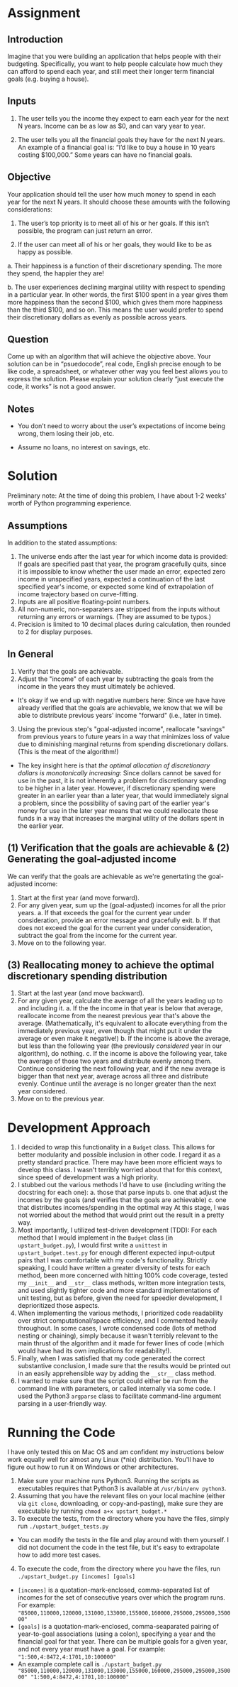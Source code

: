 Assignment
==========

Introduction
------------

Imagine that you were building an application that helps people with their budgeting. Specifically, you want to help people calculate how much they can afford to spend each year, and still meet their longer term financial goals (e.g. buying a house).

Inputs
------

1. The user tells you the income they expect to earn each year for the next N years. Income can be as low as $0, and can vary year to year.

2. The user tells you all the financial goals they have for the next N years. An example of a financial goal is: “I’d like to buy a house in 10 years costing $100,000.” Some years can have no financial goals.

Objective
---------

Your application should tell the user how much money to spend in each year for the next N years. It should choose these amounts with the following considerations:

1. The user’s top priority is to meet all of his or her goals. If this isn’t possible, the program can just return an error.

2. If the user can meet all of his or her goals, they would like to be as happy as possible.

  a. Their happiness is a function of their discretionary spending. The more they spend, the happier they are!

  b. The user experiences declining marginal utility with respect to spending in a particular year. In other words, the first $100 spent in a year gives them more happiness than the second $100, which gives them more happiness than the third $100, and so on. This means the user would prefer to spend their discretionary dollars as evenly as possible across years.

Question
--------

Come up with an algorithm that will achieve the objective above. Your solution can be in “psuedo­code”, real code, English precise enough to be like code, a spreadsheet, or whatever other way you feel best allows you to express the solution. Please explain your solution clearly ­“just execute the code, it works” is not a good answer.

Notes
-----

* You don’t need to worry about the user’s expectations of income being wrong, them losing their job, etc.

* Assume no loans, no interest on savings, etc.


Solution
========

Preliminary note: At the time of doing this problem, I have about 1-2 weeks' worth of Python programming experience.

Assumptions
-----------
In addition to the stated assumptions:
1. The universe ends after the last year for which income data is provided: If goals are specified past that year, the program gracefully quits, since it is impossible to know whether the user made an error, expected zero income in unspecified years, expected a continuation of the last specified year's income, or expected some kind of extrapolation of income trajectory based on curve-fitting.
2. Inputs are all positive floating-point numbers.
3. All non-numeric, non-separaters are stripped from the inputs without returning any errors or warnings. (They are assumed to be typos.)
4. Precision is limited to 10 decimal places during calculation, then rounded to 2 for display purposes.

In General
----------
1. Verify that the goals are achievable.
2. Adjust the "income" of each year by subtracting the goals from the income in the years they must ultimately be achieved.
  * It's okay if we end up with negative numbers here: Since we have have already verified that the goals are achievable, we know that we will be able to distribute previous years' income "forward" (i.e., later in time).
3. Using the previous step's "goal-adjusted income", reallocate "savings" from previous years to future years in a way that minimizes loss of value due to diminishing marginal returns from spending discretionary dollars. (This is the meat of the algorithm!)
  * The key insight here is that *the optimal allocation of discretionary dollars is monotonically increasing*: Since dollars cannot be saved for use in the past, it is not inherently a problem for discretionary spending to be higher in a later year. However, if discretionary spending were greater in an earlier year than a later year, that would immediately signal a problem, since the possibility of saving part of the earlier year's money for use in the later year means that we could reallocate those funds in a way that increases the marginal utility of the dollars spent in the earlier year.

(1) Verification that the goals are achievable & (2) Generating the goal-adjusted income
----------------------------------------------------------------------------------------
We can verify that the goals are achievable as we're genertating the goal-adjusted income:
1. Start at the first year (and move forward).
2. For any given year, sum up the (goal-adjusted) incomes for all the prior years.
  a. If that exceeds the goal for the current year under consideration, provide an error message and gracefully exit.
  b. If that does not exceed the goal for the current year under consideration, subtract the goal from the income for the current year.
3. Move on to the following year.

(3) Reallocating money to achieve the optimal discretionary spending distribution
---------------------------------------------------------------------------------
1. Start at the last year (and move backward).
2. For any given year, calculate the average of all the years leading up to and including it.
  a. If the the income in that year is below that average, reallocate income from the nearest previous year that's above the average. (Mathematically, it's equivalent to allocate everything from the immediately previous year, even though that might put it under the average or even make it negative!)
  b. If the income is above the average, but less than the following year (the previously _considered_ year in our algorithm), do nothing.
  c. If the income is above the following year, take the average of those two years and distribute evenly among them. Continue considering the next following year, and if the new average is bigger than that next year, average across all three and distribute evenly. Continue until the average is no longer greater than the next year considered.
3. Move on to the previous year.


Development Approach
====================
1. I decided to wrap this functionality in a `Budget` class. This allows for better modularity and possible inclusion in other code. I regard it as a pretty standard practice. There may have been more efficient ways to develop this class. I wasn't terribly worried about that for this context, since speed of development was a high priority.
2. I stubbed out the various methods I'd have to use (including writing the docstring for each one):
  a. those that parse inputs
  b. one that adjust the incomes by the goals (and verifies that the goals are achievable)
  c. one that distributes incomes/spending in the optimal way
  At this stage, I was not worried about the method that would print out the result in a pretty way.
3. Most importantly, I utilized test-driven development (TDD): For each method that I would implement in the `Budget` class (in `upstart_budget.py`), I would first write a `unittest` in `upstart_budget.test.py` for enough different expected input-output pairs that I was comfortable with my code's functionality. Strictly speaking, I could have written a greater diversity of tests for each method, been more concerned with hitting 100% code coverage, tested my `__init__` and `__str__` class methods, written more integration tests, and used slightly tighter code and more standard implementations of unit testing, but as before, given the need for speedier development, I deprioritized those aspects.
4. When implementing the various methods, I prioritized code readability over strict computational/space efficiency, and I commented heavily throughout. In some cases, I wrote condensed code (lots of method nesting or chaining), simply because it wasn't terribly relevant to the main thrust of the algorithm and it made for fewer lines of code (which would have had its own implications for readability!).
5. Finally, when I was satisfied that my code generated the correct substantive conclusion, I made sure that the results would be printed out in an easily apprehensible way by adding the `__str__` class method.
5. I wanted to make sure that the script could either be run from the command line with parameters, or called internally via some code. I used the Python3 `argparse` class to facilitate command-line argument parsing in a user-friendly way.


Running the Code
================

I have only tested this on Mac OS and am confident my instructions below work equally well for almost any Linux (*nix) distribution. You'll have to figure out how to run it on Windows or other architectures.

1. Make sure your machine runs Python3. Running the scripts as executables requires that Python3 is available at `/usr/bin/env python3`.
2. Assuming that you have the relevant files on your local machine (either via `git clone`, downloading, or copy-and-pasting), make sure they are executable by running `chmod a+x upstart_budget.*`
3. To execute the tests, from the directory where you have the files, simply run `./upstart_budget_tests.py`
  * You can modify the tests in the file and play around with them yourself. I did not document the code in the test file, but it's easy to extrapolate how to add more test cases.
4. To execute the code, from the directory where you have the files, run `./upstart_budget.py [incomes] [goals]`
  * `[incomes]` is a quotation-mark-enclosed, comma-separated list of incomes for the set of consecutive years over which the program runs. For example: `"85000,110000,120000,131000,133000,155000,160000,295000,295000,350000"`
  * `[goals]` is a quotation-mark-enclosed, comma-seaparated pairing of year-to-goal associations (using a colon), specifying a year and the financial goal for that year. There can be multiple goals for a given year, and not every year must have a goal. For example: `"1:500,4:8472,4:1701,10:100000"`
  * An example complete call is `./upstart_budget.py "85000,110000,120000,131000,133000,155000,160000,295000,295000,350000" "1:500,4:8472,4:1701,10:100000"`